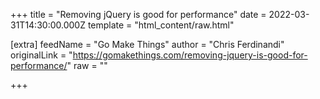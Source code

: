 
+++
title = "Removing jQuery is good for performance"
date = 2022-03-31T14:30:00.000Z
template = "html_content/raw.html"

[extra]
feedName = "Go Make Things"
author = "Chris Ferdinandi"
originalLink = "https://gomakethings.com/removing-jquery-is-good-for-performance/"
raw = ""

+++

